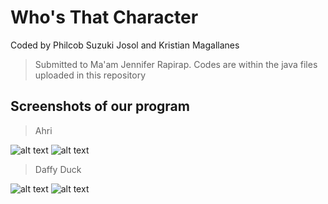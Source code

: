 # Who's That Character
Coded by Philcob Suzuki Josol and Kristian Magallanes
> Submitted to Ma'am Jennifer Rapirap. Codes are within the java files uploaded in this repository

## Screenshots of our program
> Ahri

![alt text](https://i.imgur.com/QGuhWTz.jpg)
![alt text](https://i.imgur.com/g8gyBP3.jpg)

> Daffy Duck

![alt text](https://i.imgur.com/lSgOjHZ.jpg)
![alt text](https://i.imgur.com/BpLRzAN.jpg)
